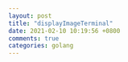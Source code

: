 ```yaml
---
layout: post
title: "displayImageTerminal"
date: 2021-02-10 10:19:56 +0800
comments: true
categories: golang
---
```

``` go

```